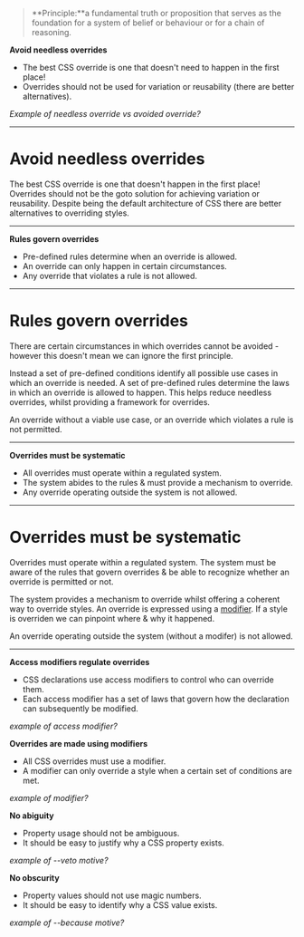 > **Principle:**a fundamental truth or proposition that serves as the foundation for a system of belief or behaviour or for a chain of reasoning.


**Avoid needless overrides**

- The best CSS override is one that doesn't need to happen in the first place!
- Overrides should not be used for variation or reusability (there are better alternatives).

*Example of needless override vs avoided override?*

---

# Avoid needless overrides

The best CSS override is one that doesn't happen in the first place! Overrides should not be the goto solution for achieving variation or reusability. Despite being the default architecture of CSS there are better alternatives to overriding styles.

---

**Rules govern overrides**

- Pre-defined rules determine when an override is allowed.
- An override can only happen in certain circumstances.
- Any override that violates a rule is not allowed.

---

# Rules govern overrides

There are certain circumstances in which overrides cannot be avoided - however this doesn't mean we can ignore the first principle.

Instead a set of pre-defined conditions identify all possible use cases in which an override is needed. A set of pre-defined rules determine the laws in which an override is allowed to happen. This helps reduce needless overrides, whilst providing a framework for overrides.

An override without a viable use case, or an override which violates a rule is not permitted.

---


**Overrides must be systematic**

- All overrides must operate within a regulated system.
- The system abides to the rules & must provide a mechanism to override.
- Any override operating outside the system is not allowed.

---

# Overrides must be systematic

Overrides must operate within a regulated system. The system must be aware of the rules that govern overrides & be able to recognize whether an override is permitted or not.

The system provides a mechanism to override whilst offering a coherent way to override styles. An override is expressed using a [modifier](). If a style is overriden we can pinpoint where & why it happened.

An override operating outside the system (without a modifer) is not allowed.

---

**Access modifiers regulate overrides**

- CSS declarations use access modifiers to control who can override them.
- Each access modifier has a set of laws that govern how the declaration can subsequently be modified.

*example of access modifier?*

**Overrides are made using modifiers**

- All CSS overrides must use a modifier.
- A modifier can only override a style when a certain set of conditions are met.

*example of modifier?*

**No abiguity**

- Property usage should not be ambiguous.
- It should be easy to justify why a CSS property exists.

*example of --veto motive?*

**No obscurity**

- Property values should not use magic numbers.
- It should be easy to identify why a CSS value exists.

*example of --because motive?* 



